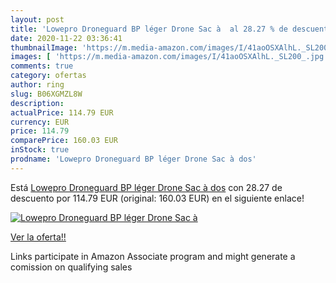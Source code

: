 ```yaml
---
layout: post
title: 'Lowepro Droneguard BP léger Drone Sac à  al 28.27 % de descuento'
date: 2020-11-22 03:36:41
thumbnailImage: 'https://m.media-amazon.com/images/I/41aoOSXAlhL._SL200_.jpg'
images: [ 'https://m.media-amazon.com/images/I/41aoOSXAlhL._SL200_.jpg' ]
comments: true
category: ofertas
author: ring
slug: B06XGMZL8W
description:
actualPrice: 114.79 EUR
currency: EUR
price: 114.79
comparePrice: 160.03 EUR
inStock: true
prodname: 'Lowepro Droneguard BP léger Drone Sac à dos'
---
```


Está [Lowepro Droneguard BP léger Drone Sac à dos](https://www.amazon.fr/dp/B06XGMZL8W/?tag=tolees0d-21) con 28.27 de descuento por 114.79 EUR (original: 160.03 EUR) en el siguiente enlace!

[![Lowepro Droneguard BP léger Drone Sac à ](https://m.media-amazon.com/images/I/41aoOSXAlhL._SL200_.jpg)](https://www.amazon.fr/dp/B06XGMZL8W/?tag=tolees0d-21)

[Ver la oferta!!](https://www.amazon.fr/dp/B06XGMZL8W/?tag=tolees0d-21)

Links participate in Amazon Associate program and might generate a comission on qualifying sales


